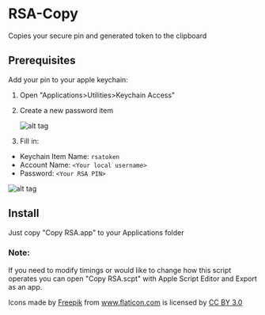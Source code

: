 # RSA-Copy
Copies your secure pin and generated token to the clipboard

## Prerequisites
Add your pin to your apple keychain:

1. Open "Applications>Utilities>Keychain Access"
2. Create a new password item

    ![alt tag](https://raw.github.com/dustingraves/RSA-Copy/master/NewItem.png)

3. Fill in:
  - Keychain Item Name: `rsatoken`
  - Account Name: `<Your local username>`
  - Password: `<Your RSA PIN>`

  ![alt tag](https://raw.github.com/dustingraves/RSA-Copy/master/SavePin.png)

## Install

Just copy "Copy RSA.app" to your Applications folder

### Note:

If you need to modify timings or would like to change how this script operates you can open "Copy RSA.scpt" with Apple Script Editor and Export as an app.

<div>Icons made by <a href="http://www.freepik.com" title="Freepik">Freepik</a> from <a href="http://www.flaticon.com" title="Flaticon">www.flaticon.com</a>             is licensed by <a href="http://creativecommons.org/licenses/by/3.0/" title="Creative Commons BY 3.0">CC BY 3.0</a></div>
